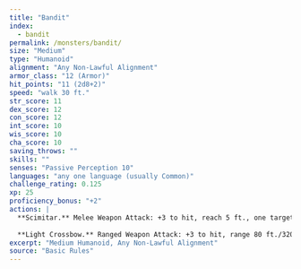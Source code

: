 ```yaml
---
title: "Bandit"
index:
  - bandit
permalink: /monsters/bandit/
size: "Medium"
type: "Humanoid"
alignment: "Any Non-Lawful Alignment"
armor_class: "12 (Armor)"
hit_points: "11 (2d8+2)"
speed: "walk 30 ft."
str_score: 11
dex_score: 12
con_score: 12
int_score: 10
wis_score: 10
cha_score: 10
saving_throws: ""
skills: ""
senses: "Passive Perception 10"
languages: "any one language (usually Common)"
challenge_rating: 0.125
xp: 25
proficiency_bonus: "+2"
actions: |
  **Scimitar.** Melee Weapon Attack: +3 to hit, reach 5 ft., one target. Hit: 4 (1d6 + 1) slashing damage.
  
  **Light Crossbow.** Ranged Weapon Attack: +3 to hit, range 80 ft./320 ft., one target. Hit: 5 (1d8 + 1) piercing damage.
excerpt: "Medium Humanoid, Any Non-Lawful Alignment"
source: "Basic Rules"
---
```

